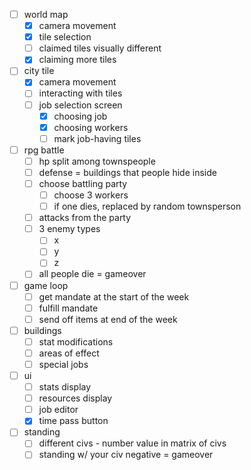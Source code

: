 - [ ] world map
	- [x] camera movement
	- [x] tile selection
	- [ ] claimed tiles visually different
	- [x] claiming more tiles
- [ ] city tile
	- [x] camera movement
	- [ ] interacting with tiles
	- [ ] job selection screen
		- [x] choosing job
		- [x] choosing workers
		- [ ] mark job-having tiles
- [ ] rpg battle
	- [ ] hp split among townspeople
	- [ ] defense = buildings that people hide inside
	- [ ] choose battling party
		- [ ] choose 3 workers
		- [ ] if one dies, replaced by random townsperson
	- [ ] attacks from the party
	- [ ] 3 enemy types
		- [ ] x
		- [ ] y
		- [ ] z
	- [ ] all people die = gameover
- [ ] game loop
	- [ ] get mandate at the start of the week
	- [ ] fulfill mandate
	- [ ] send off items at end of the week
- [ ] buildings
	- [ ] stat modifications
	- [ ] areas of effect
	- [ ] special jobs
- [ ] ui
	- [ ] stats display
	- [ ] resources display
	- [ ] job editor
	- [x] time pass button
- [ ] standing
	- [ ] different civs - number value in matrix of civs
	- [ ] standing w/ your civ negative = gameover